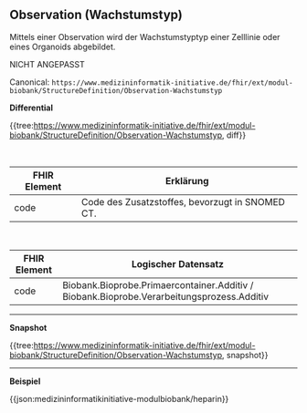 ## Observation (Wachstumstyp)

Mittels einer Observation wird der Wachstumstyptyp einer Zelllinie oder eines Organoids abgebildet.

NICHT ANGEPASST

Canonical: 
```https://www.medizininformatik-initiative.de/fhir/ext/modul-biobank/StructureDefinition/Observation-Wachstumstyp```

**Differential**

{{tree:https://www.medizininformatik-initiative.de/fhir/ext/modul-biobank/StructureDefinition/Observation-Wachstumstyp, diff}}

<br>

| FHIR Element | Erklärung |
|--------------|-----------|
| code | Code des Zusatzstoffes, bevorzugt in SNOMED CT. |

<br>

| FHIR Element | Logischer Datensatz |
|--------------|-----------|
| code | Biobank.Bioprobe.Primaercontainer.Additiv / Biobank.Bioprobe.Verarbeitungsprozess.Additiv |

---

**Snapshot**

{{tree:https://www.medizininformatik-initiative.de/fhir/ext/modul-biobank/StructureDefinition/Observation-Wachstumstyp, snapshot}}


---

**Beispiel**

{{json:medizininformatikinitiative-modulbiobank/heparin}}

